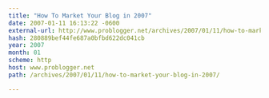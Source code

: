 ```yaml
---
title: "How To Market Your Blog in 2007"
date: 2007-01-11 16:13:22 -0600
external-url: http://www.problogger.net/archives/2007/01/11/how-to-market-your-blog-in-2007/
hash: 280889bef44fe687a0bfbd622dc041cb
year: 2007
month: 01
scheme: http
host: www.problogger.net
path: /archives/2007/01/11/how-to-market-your-blog-in-2007/

---
```



